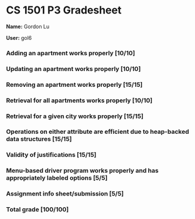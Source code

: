 # CS 1501 P3 Gradesheet

__Name:__ Gordon Lu

__User:__ gol6

### Adding an apartment works properly [10/10]

### Updating an apartment works properly [10/10]

### Removing an apartment works properly [15/15]

### Retrieval for all apartments works properly [10/10]

### Retrieval for a given city works properly [15/15]

### Operations on either attribute are efficient due to heap-backed data structures [15/15]

### Validity of justifications [15/15]

### Menu-based driver program works properly and has appropriately labeled options [5/5]

### Assignment info sheet/submission [5/5]

### Total grade [100/100]
